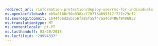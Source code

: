 ```yaml
---
redirect_url: /information-protection/deploy-use/rms-for-individuals
ms.openlocfilehash: eb5a2168c50e838acf707734095317f727e29cf2
ms.sourcegitcommit: 1b44f6bd25b756fa85fa5f47aa4c0486f9486832
ms.translationtype: MT
ms.contentlocale: pt-PT
ms.lasthandoff: 03/20/2018
ms.locfileid: "29994337"
---
```

